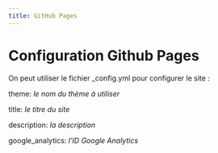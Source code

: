 ```yaml
---
title: GitHub Pages
---
```


# Configuration Github Pages

On peut utiliser le fichier _config.yml pour configurer le site :

theme: *le nom du thème à utiliser*

title: *le titre du site*

description: *la description*

google_analytics: *l'ID Google Analytics*


